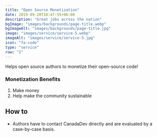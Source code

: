 ```yaml
---
title: "Open Source Monetization"
date: 2019-09-20T10:47:55+06:00
description: "Great jobs across the nation"
bgImage: "images/backgrounds/page-title.webp"
bgImageAlt: "images/backgrounds/page-title.jpg"
image: "images/service/service-5.webp"
imageAlt: "images/service/service-5.jpg"
icon: "fa-code"
type: "service"
row: "2"
---
```


Helps open source authors to monetize their open-source code!

### Monetization Benefits

1. Make money
2. Help make the community sustainable

## How to

- Authors have to contact CanadaDev directly and are evaluated by a case-by-case basis.
